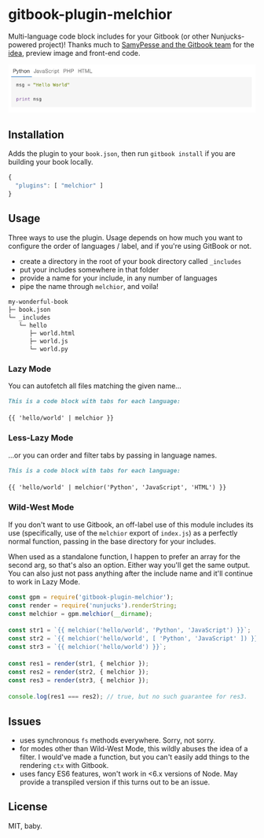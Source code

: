 # gitbook-plugin-melchior
Multi-language code block includes for your Gitbook (or other Nunjucks-powered project)! Thanks much to [SamyPesse and the Gitbook team](https://github.com/GitbookIO) for the [idea](https://github.com/GitbookIO/plugin-codetabs), preview image and front-end code.

![Preview](./preview.png)

## Installation
Adds the plugin to your `book.json`, then run `gitbook install` if you are building your book locally.

```js
{
  "plugins": [ "melchior" ]
}
```

## Usage
Three ways to use the plugin. Usage depends on how much you want to configure the order of languages / label, and if you're using GitBook or not.

- create a directory in the root of your book directory called `_includes`
- put your includes somewhere in that folder
- provide a name for your include, in any number of languages
- pipe the name through `melchior`, and voila!

```
my-wonderful-book
├─ book.json
└─ _includes
   └─ hello
      ├─ world.html
      ├─ world.js
      └─ world.py
```

### Lazy Mode
You can autofetch all files matching the given name&hellip;
```md
This is a code block with tabs for each language:

{{ 'hello/world' | melchior }}
```

### Less-Lazy Mode
&hellip;or you can order and filter tabs by passing in language names.

```md
This is a code block with tabs for each language:

{{ 'hello/world' | melchior('Python', 'JavaScript', 'HTML') }}
```

### Wild-West Mode
If you don't want to use Gitbook, an off-label use of this module includes its use (specifically, use of the `melchior` export of `index.js`) as a perfectly normal function, passing in the base directory for your includes.

When used as a standalone function, I happen to prefer an array for the second arg, so that's also an option. Either way you'll get the same output. You can also just not pass anything after the include name and it'll continue to work in Lazy Mode.

```javascript
const gpm = require('gitbook-plugin-melchior');
const render = require('nunjucks').renderString;
const melchior = gpm.melchior(__dirname);

const str1 = `{{ melchior('hello/world', 'Python', 'JavaScript') }}`;
const str2 = `{{ melchior('hello/world', [ 'Python', 'JavaScript' ]) }}`;
const str3 = `{{ melchior('hello/world') }}`;

const res1 = render(str1, { melchior });
const res2 = render(str2, { melchior });
const res3 = render(str3, { melchior });

console.log(res1 === res2); // true, but no such guarantee for res3.
```

## Issues
- uses synchronous `fs` methods everywhere. Sorry, not sorry.
- for modes other than Wild-West Mode, this wildly abuses the idea of a filter. I would've made a function, but you can't easily add things to the rendering `ctx` with Gitbook.
- uses fancy ES6 features, won't work in &lt;6.x versions of Node. May provide a transpiled version if this turns out to be an issue.

## License
MIT, baby.